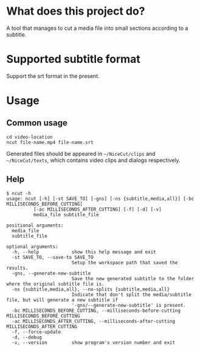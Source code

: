 # What does this project do?
A tool that manages to cut a media file into small sections according to a subtitle.

# Supported subtitle format
Support the srt format in the present.

# Usage

## Common usage
```
cd video-location
ncut file-name.mp4 file-name.srt
```
Generated files should be appeared in `~/NiceCut/clips` and `~/NiceCut/texts`, which contains video clips and dialogs respectively.

## Help
```
$ ncut -h
usage: ncut [-h] [-st SAVE_TO] [-gns] [-ns {subtitle,media,all}] [-bc MILLISECONDS_BEFORE_CUTTING]
          [-ac MILLISECONDS_AFTER_CUTTING] [-f] [-d] [-v]
          media_file subtitle_file

positional arguments:
  media_file
  subtitle_file

optional arguments:
  -h, --help            show this help message and exit
  -st SAVE_TO, --save-to SAVE_TO
                        Setup the workspace path that saved the results.
  -gns, --generate-new-subtitle
                        Save the new generated subtitle to the folder where the original subtitle file is.
  -ns {subtitle,media,all}, --no-splits {subtitle,media,all}
                        Indicate that don't split the media/subtitle file, but will generate a new subtitle if
                        '-gns/--generate-new-subtitle' is present.
  -bc MILLISECONDS_BEFORE_CUTTING, --milliseconds-before-cutting MILLISECONDS_BEFORE_CUTTING
  -ac MILLISECONDS_AFTER_CUTTING, --milliseconds-after-cutting MILLISECONDS_AFTER_CUTTING
  -f, --force-update
  -d, --debug
  -v, --version         show program's version number and exit
  ```
  

